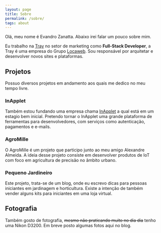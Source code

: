 ```yaml
---
layout: page
title: Sobre
permalink: /sobre/
tags: about
---
```


Olá, meu nome é Evandro Zanatta. Abaixo irei falar um pouco sobre mim.

Eu trabalho na [Tray](https://www.tray.com.br) no setor de marketing como **Full-Stack Developer**, a Tray é uma empresa do Grupo [Locaweb](https://www.locaweb.com.br/default.html). Sou responsável por arquitetar e desenvolver novos sites e plataformas.

## Projetos

Possuo diversos projetos em andamento aos quais me dedico no meu tempo livre.

### InApplet

Também estou fundando uma empresa chama [InApplet](http://inapplet.com) a qual está em um estagio bem inicial. Pretendo tornar o InApplet uma grande plataforma de ferramentas para desenvolvedores, com serviços como autenticação, pagamentos e e-mails.

### AgroMille

O AgroMille é um projeto que participo junto ao meu amigo Alexandre Almeida. A ideia desse projeto consiste em desenvolver produtos de IoT com foco em agricultura de precisão no âmbito urbano.

### Pequeno Jardineiro

Este projeto, trata-se de um blog, onde eu escrevo dicas para pessoas iniciantes em jardinagem e horticultura. Existe a intenção de também vender alguns kits para iniciantes em uma loja virtual.

## Fotografia

Também gosto de fotografia, ~~mesmo não praticando muito no dia dia~~ tenho uma Nikon D3200. Em breve posto algumas fotos aqui no blog.
